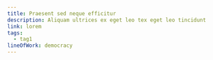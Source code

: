 ```yaml
---
title: Praesent sed neque efficitur
description: Aliquam ultrices ex eget leo tex eget leo tincidunt
link: lorem
tags:
  - tag1
lineOfWork: democracy
---
```

